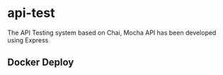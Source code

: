 # api-test
The API Testing system based on Chai, Mocha
API has been developed using Express

## Docker Deploy
